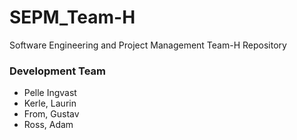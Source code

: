 # SEPM_Team-H
Software Engineering and Project Management Team-H Repository

### Development Team

 * Pelle Ingvast
 * Kerle, Laurin
 * From, Gustav
 * Ross, Adam
